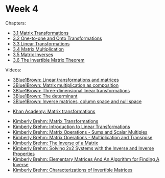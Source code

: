 # Week 4

Chapters:
- [3.1 Matrix Transformations](https://textbooks.math.gatech.edu/ila/matrix-transformations.html)
- [3.2 One-to-one and Onto Transformations](https://textbooks.math.gatech.edu/ila/one-to-one-onto.html)
- [3.3 Linear Transformations](https://textbooks.math.gatech.edu/ila/linear-transformations.html)
- [3.4 Matrix Multiplication](https://textbooks.math.gatech.edu/ila/matrix-multiplication.html)
- [3.5 Matrix Inverses](https://textbooks.math.gatech.edu/ila/matrix-inverses.html)
- [3.6 The Invertible Matrix Theorem](https://textbooks.math.gatech.edu/ila/invertible-matrix-thm.html)


Videos:
- [3Blue1Brown: Linear transformations and matrices](https://www.youtube.com/watch?v=kYB8IZa5AuE&list=PLZHQObOWTQDPD3MizzM2xVFitgF8hE_ab&index=3)
- [3Blue1Brown: Matrix multiplication as composition](https://www.youtube.com/watch?v=XkY2DOUCWMU&list=PLZHQObOWTQDPD3MizzM2xVFitgF8hE_ab&index=4)
- [3Blue1Brown: Three-dimensional linear transformations](https://www.youtube.com/watch?v=rHLEWRxRGiM&list=PLZHQObOWTQDPD3MizzM2xVFitgF8hE_ab&index=5)
- [3Blue1Brown: The determinant](https://www.youtube.com/watch?v=Ip3X9LOh2dk&list=PLZHQObOWTQDPD3MizzM2xVFitgF8hE_ab&index=6)
- [3Blue1Brown: Inverse matrices, column space and null space](https://www.youtube.com/watch?v=uQhTuRlWMxw&list=PLZHQObOWTQDPD3MizzM2xVFitgF8hE_ab&index=7)
<!---->
- [Khan Academy: Matrix transformations](https://www.khanacademy.org/math/linear-algebra/matrix-transformations)
<!---->
- [Kimberly Brehm: Matrix Transformations](https://www.youtube.com/watch?v=oo2ej9M49Tw&list=PLl-gb0E4MII03hiCrZa7YqxUMEeEPmZqK)
- [Kimberly Brehm: Introduction to Linear Transformations](https://www.youtube.com/watch?v=ofAcvZVEfBk&list=PLl-gb0E4MII03hiCrZa7YqxUMEeEPmZqK)
- [Kimberly Brehm: Matrix Operations - Sums and Scalar Multiples](https://www.youtube.com/watch?v=dFc2XK9dyNs&list=PLl-gb0E4MII03hiCrZa7YqxUMEeEPmZqK)
- [Kimberly Brehm: Matrix Operations - Multiplication and Transpose](https://www.youtube.com/watch?v=RM24OPadFMA&list=PLl-gb0E4MII03hiCrZa7YqxUMEeEPmZqK)
- [Kimberly Brehm: The Inverse of a Matrix](https://www.youtube.com/watch?v=kCPmiFAdCQ0&list=PLl-gb0E4MII03hiCrZa7YqxUMEeEPmZqK)
- [Kimberly Brehm: Solving 2x2 Systems with the Inverse and Inverse Properties](https://www.youtube.com/watch?v=XE1WlvE1Iig&list=PLl-gb0E4MII03hiCrZa7YqxUMEeEPmZqK)
- [Kimberly Brehm: Elementary Matrices And An Algorithm for Finding A Inverse](https://www.youtube.com/watch?v=zcm8plpCUZI&list=PLl-gb0E4MII03hiCrZa7YqxUMEeEPmZqK)
- [Kimberly Brehm: Characterizations of Invertible Matrices](https://www.youtube.com/watch?v=Ht2Zl0Hfg_I&list=PLl-gb0E4MII03hiCrZa7YqxUMEeEPmZqK)